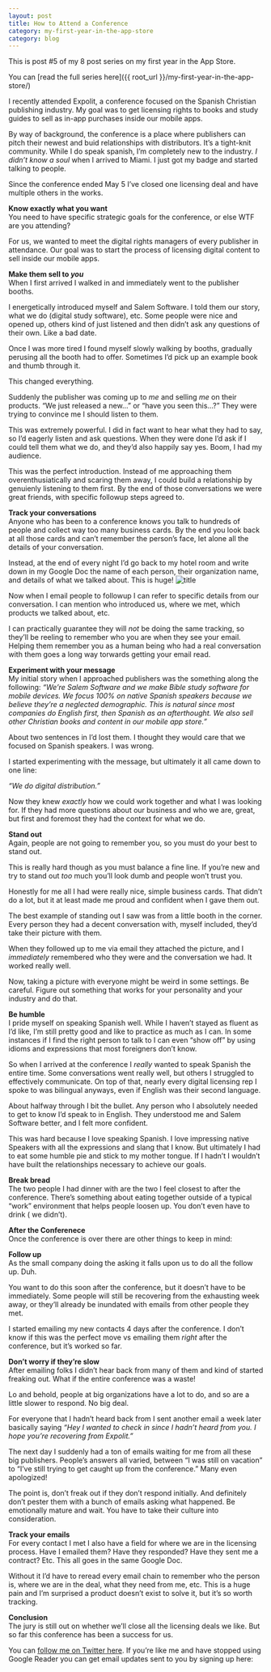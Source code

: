```yaml
---
layout: post
title: How to Attend a Conference
category: my-first-year-in-the-app-store
category: blog
---
```


This is post #5 of my 8 post series on my first year in the App Store.

You can [read the full series here]({{ root_url }}/my-first-year-in-the-app-store/)

I recently attended Expolit, a conference focused on the Spanish Christian publishing industry. My goal was to get licensing rights to books and study guides to sell as in-app purchases inside our mobile apps.

By way of background, the conference is a place where publishers can pitch their newest and buid relationships with distributors. It’s a tight-knit community. While I do speak spanish, I’m completely new to the industry. _I didn’t know a soul_ when I arrived to Miami. I just got my badge and started talking to people.

Since the conference ended May 5 I’ve closed one licensing deal and have multiple others in the works.

**Know exactly what you want**  
You need to have specific strategic goals for the conference, or else WTF are you attending?

For us, we wanted to meet the digital rights managers of every publisher in attendance. Our goal was to start the process of licensing digital content to sell inside our mobile apps.

**Make them sell to _you_**  
When I first arrived I walked in and immediately went to the publisher booths.

I energetically introduced myself and Salem Software. I told them our story, what we do (digital study software), etc. Some people were nice and opened up, others kind of just listened and then didn’t ask any questions of their own. Like a bad date.

Once I was more tired I found myself slowly walking by booths, gradually perusing all the booth had to offer. Sometimes I’d pick up an example book and thumb through it.

This changed everything.

Suddenly the publisher was coming up to _me_ and selling _me_ on their products. “We just released a new…” or “have you seen this…?” They were trying to convince me I should listen to them.

This was extremely powerful. I did in fact want to hear what they had to say, so I’d eagerly listen and ask questions. When they were done I’d ask if I could tell them what we do, and they’d also happily say yes. Boom, I had my audience.

This was the perfect introduction. Instead of me approaching them overenthusiatically and scaring them away, I could build a relationship by genuienly listening to them first. By the end of those conversations we were great friends, with specific followup steps agreed to.

**Track your conversations**  
Anyone who has been to a conference knows you talk to hundreds of people and collect way too many business cards. By the end you look back at all those cards and can’t remember the person’s face, let alone all the details of your conversation.

Instead, at the end of every night I’d go back to my hotel room and write down in my Google Doc the name of each person, their organization name, and details of what we talked about. This is huge! ![title][2]

Now when I email people to followup I can refer to specific details from our conversation. I can mention who introduced us, where we met, which products we talked about, etc.

I can practically guarantee they will _not_ be doing the same tracking, so they’ll be reeling to remember who you are when they see your email. Helping them remember you as a human being who had a real conversation with them goes a long way torwards getting your email read.

**Experiment with your message**  
My initial story when I approached publishers was the something along the following: _“We’re Salem Software and we make Bible study software for mobile devices. We focus 100% on native Spanish speakers because we believe they’re a neglected demographic. This is natural since most companies do English first, then Spanish as an afterthought. We also sell other Christian books and content in our mobile app store.”_

About two sentences in I’d lost them. I thought they would care that we focused on Spanish speakers. I was wrong.

I started experimenting with the message, but ultimately it all came down to one line:

_“We do digital distribution.”_

Now they knew _exactly_ how we could work together and what I was looking for. If they had more questions about our business and who we are, great, but first and foremost they had the context for what we do.

**Stand out**  
Again, people are not going to remember you, so you must do your best to stand out.

This is really hard though as you must balance a fine line. If you’re new and try to stand out _too_ much you’ll look dumb and people won’t trust you.

Honestly for me all I had were really nice, simple business cards. That didn’t do a lot, but it at least made me proud and confident when I gave them out.

The best example of standing out I saw was from a little booth in the corner. Every person they had a decent conversation with, myself included, they’d take their picture with them.

When they followed up to me via email they attached the picture, and I _immediately_ remembered who they were and the conversation we had. It worked really well.

Now, taking a picture with everyone might be weird in some settings. Be careful. Figure out something that works for your personality and your industry and do that.

**Be humble**  
I pride myself on speaking Spanish well. While I haven’t stayed as fluent as I’d like, I’m still pretty good and like to practice as much as I can. In some instances if I find the right person to talk to I can even “show off” by using idioms and expressions that most foreigners don’t know.

So when I arrived at the conference I _really_ wanted to speak Spanish the entire time. Some conversations went really well, but others I struggled to effectively communicate. On top of that, nearly every digital licensing rep I spoke to was bilingual anyways, even if English was their second language.

About halfway through I bit the bullet. Any person who I absolutely needed to get to know I’d speak to in English. They understood me and Salem Software better, and I felt more confident.

This was hard because I love speaking Spanish. I love impressing native Speakers with all the expressions and slang that I know. But ultimately I had to eat some humble pie and stick to my mother tongue. If I hadn’t I wouldn’t have built the relationships necessary to achieve our goals.

**Break bread**  
The two people I had dinner with are the two I feel closest to after the conference. There’s something about eating together outside of a typical “work” environment that helps people loosen up. You don’t even have to drink ( we didn’t).

**After the Conferenece**  
Once the conference is over there are other things to keep in mind:

**Follow up**  
As the small company doing the asking it falls upon us to do all the follow up. Duh.

You want to do this soon after the conference, but it doesn’t have to be immediately. Some people will still be recovering from the exhausting week away, or they’ll already be inundated with emails from other people they met.

I started emailing my new contacts 4 days after the conference. I don’t know if this was the perfect move vs emailing them _right_ after the conference, but it’s worked so far.

**Don’t worry if they’re slow**  
After emailing folks I didn’t hear back from many of them and kind of started freaking out. What if the entire conference was a waste!

Lo and behold, people at big organizations have a lot to do, and so are a little slower to respond. No big deal.

For everyone that I hadn’t heard back from I sent another email a week later basically saying _“Hey I wanted to check in since I hadn’t heard from you. I hope you’re recovering from Expolit.”_

The next day I suddenly had a ton of emails waiting for me from all these big publishers. People’s answers all varied, between “I was still on vacation” to “I’ve still trying to get caught up from the conference.” Many even apologized!

The point is, don’t freak out if they don’t respond initially. And definitely don’t pester them with a bunch of emails asking what happened. Be emotionally mature and wait. You have to take their culture into consideration.

**Track your emails**  
For every contact I met I also have a field for where we are in the licensing process. Have I emailed them? Have they responded? Have they sent me a contract? Etc. This all goes in the same Google Doc.

Without it I’d have to reread every email chain to remember who the person is, where we are in the deal, what they need from me, etc. This is a huge pain and I’m surprised a product doesn’t exist to solve it, but it’s so worth tracking.

**Conclusion**  
The jury is still out on whether we’ll close all the licensing deals we like. But so far this conference has been a success for us.

You can [follow me on Twitter here][3]. If you’re like me and have stopped using Google Reader you can get email updates sent to you by signing up here:


   [2]: http://trevormckendrick.com/wp-content/uploads/2013/05/Tracker.png
   [3]: https://twitter.com/TrevMcKendrick

  
